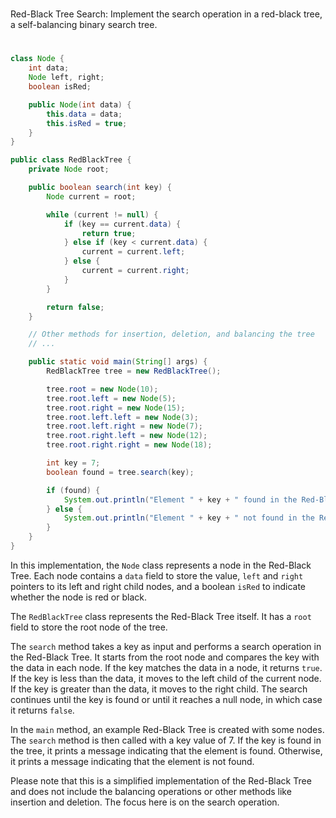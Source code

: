 #
Red-Black Tree Search: Implement the search operation in a red-black tree, a self-balancing binary search tree.
#

```java
class Node {
    int data;
    Node left, right;
    boolean isRed;

    public Node(int data) {
        this.data = data;
        this.isRed = true;
    }
}

public class RedBlackTree {
    private Node root;

    public boolean search(int key) {
        Node current = root;

        while (current != null) {
            if (key == current.data) {
                return true;
            } else if (key < current.data) {
                current = current.left;
            } else {
                current = current.right;
            }
        }

        return false;
    }

    // Other methods for insertion, deletion, and balancing the tree
    // ...

    public static void main(String[] args) {
        RedBlackTree tree = new RedBlackTree();

        tree.root = new Node(10);
        tree.root.left = new Node(5);
        tree.root.right = new Node(15);
        tree.root.left.left = new Node(3);
        tree.root.left.right = new Node(7);
        tree.root.right.left = new Node(12);
        tree.root.right.right = new Node(18);

        int key = 7;
        boolean found = tree.search(key);

        if (found) {
            System.out.println("Element " + key + " found in the Red-Black Tree.");
        } else {
            System.out.println("Element " + key + " not found in the Red-Black Tree.");
        }
    }
}
```

In this implementation, the `Node` class represents a node in the Red-Black Tree. Each node contains a `data` field to store the value, `left` and `right` pointers to its left and right child nodes, and a boolean `isRed` to indicate whether the node is red or black.

The `RedBlackTree` class represents the Red-Black Tree itself. It has a `root` field to store the root node of the tree.

The `search` method takes a key as input and performs a search operation in the Red-Black Tree. It starts from the root node and compares the key with the data in each node. If the key matches the data in a node, it returns `true`. If the key is less than the data, it moves to the left child of the current node. If the key is greater than the data, it moves to the right child. The search continues until the key is found or until it reaches a null node, in which case it returns `false`.

In the `main` method, an example Red-Black Tree is created with some nodes. The `search` method is then called with a key value of 7. If the key is found in the tree, it prints a message indicating that the element is found. Otherwise, it prints a message indicating that the element is not found.

Please note that this is a simplified implementation of the Red-Black Tree and does not include the balancing operations or other methods like insertion and deletion. The focus here is on the search operation.
